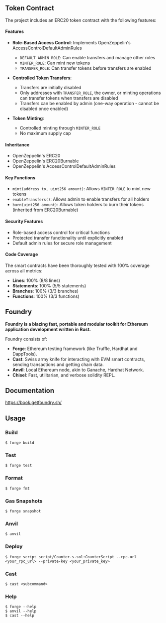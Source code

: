## Token Contract

The project includes an ERC20 token contract with the following features:

#### Features
- **Role-Based Access Control**: Implements OpenZeppelin's AccessControlDefaultAdminRules
  - `DEFAULT_ADMIN_ROLE`: Can enable transfers and manage other roles
  - `MINTER_ROLE`: Can mint new tokens
  - `TRANSFER_ROLE`: Can transfer tokens before transfers are enabled

- **Controlled Token Transfers**: 
  - Transfers are initially disabled
  - Only addresses with `TRANSFER_ROLE`, the owner, or minting operations can transfer tokens when transfers are disabled
  - Transfers can be enabled by admin (one-way operation - cannot be disabled once enabled)

- **Token Minting**:
  - Controlled minting through `MINTER_ROLE`
  - No maximum supply cap

#### Inheritance
- OpenZeppelin's ERC20
- OpenZeppelin's ERC20Burnable
- OpenZeppelin's AccessControlDefaultAdminRules

#### Key Functions
- `mint(address to, uint256 amount)`: Allows `MINTER_ROLE` to mint new tokens
- `enableTransfers()`: Allows admin to enable transfers for all holders
- `burn(uint256 amount)`: Allows token holders to burn their tokens (inherited from ERC20Burnable)

#### Security Features
- Role-based access control for critical functions
- Protected transfer functionality until explicitly enabled
- Default admin rules for secure role management

#### Code Coverage
The smart contracts have been thoroughly tested with 100% coverage across all metrics:
- **Lines**: 100% (8/8 lines)
- **Statements**: 100% (5/5 statements)
- **Branches**: 100% (3/3 branches)
- **Functions**: 100% (3/3 functions)

## Foundry

**Foundry is a blazing fast, portable and modular toolkit for Ethereum application development written in Rust.**

Foundry consists of:

-   **Forge**: Ethereum testing framework (like Truffle, Hardhat and DappTools).
-   **Cast**: Swiss army knife for interacting with EVM smart contracts, sending transactions and getting chain data.
-   **Anvil**: Local Ethereum node, akin to Ganache, Hardhat Network.
-   **Chisel**: Fast, utilitarian, and verbose solidity REPL.

## Documentation

https://book.getfoundry.sh/

## Usage

### Build

```shell
$ forge build
```

### Test

```shell
$ forge test
```

### Format

```shell
$ forge fmt
```

### Gas Snapshots

```shell
$ forge snapshot
```

### Anvil

```shell
$ anvil
```

### Deploy

```shell
$ forge script script/Counter.s.sol:CounterScript --rpc-url <your_rpc_url> --private-key <your_private_key>
```

### Cast

```shell
$ cast <subcommand>
```

### Help

```shell
$ forge --help
$ anvil --help
$ cast --help
```

